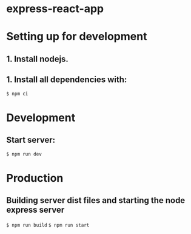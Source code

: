 # express-react-app

# Setting up for development
## 1. Install nodejs.
## 1. Install all dependencies with:
`$ npm ci`

# Development
## Start server:
`$ npm run dev`

# Production
## Building server dist files and starting the node express server
`$ npm run build`
`$ npm run start`